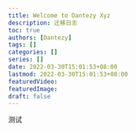 ```yaml
---
title: Welcome to Dantezy Xyz
description: 迁移日志
toc: true
authors: [Dantezy]
tags: []
categories: []
series: []
date: 2022-03-30T15:01:53+08:00
lastmod: 2022-03-30T15:01:53+08:00
featuredVideo:
featuredImage:
draft: false
---
```


测试
